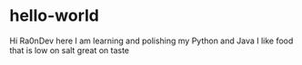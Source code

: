 # hello-world

Hi 
Ra0nDev here
I am learning and polishing my Python and Java
I like food that is low on salt great on taste
